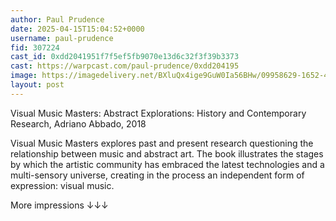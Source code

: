 ```yaml
---
author: Paul Prudence
date: 2025-04-15T15:04:52+0000
username: paul-prudence
fid: 307224
cast_id: 0xdd2041951f7f5ef5fb9070e13d6c32f3f39b3373
cast: https://warpcast.com/paul-prudence/0xdd204195
image: https://imagedelivery.net/BXluQx4ige9GuW0Ia56BHw/09958629-1652-43e0-b08a-5deccd322900/original
layout: post
---
```

Visual Music Masters: Abstract Explorations: History and Contemporary Research, Adriano Abbado, 2018  
  
Visual Music Masters explores past and present research questioning the relationship between music and abstract art. The book illustrates the stages by which the artistic community has embraced the latest technologies and a multi-sensory universe, creating in the process an independent form of expression: visual music.  
  
More impressions ↓↓↓  

<img src='https://imagedelivery.net/BXluQx4ige9GuW0Ia56BHw/09958629-1652-43e0-b08a-5deccd322900/original' alt='' referrerpolicy='no-referrer'/>